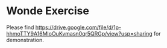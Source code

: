 # Wonde Exercise
Please find https://drive.google.com/file/d/1p-hhmoTTY9A16MloOuKvmasn0qr5QRGp/view?usp=sharing for demonstration.